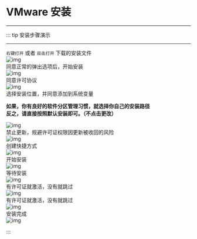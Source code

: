 # VMware 安装

---

::: tip  安装步骤演示 

---
<Badge type='danger'>`右键打开` 或者 `双击打开` 下载的安装文件</Badge>  
![img](/notesPic/202401192219.png)  
<Badge type='danger'>同意正常的弹出选项后，开始安装</Badge>  
![img](/notesPic/202401192222.png)  
<Badge type='danger'>同意许可协议</Badge>  
![img](/notesPic/202401192223.png)  
<Badge type='danger'>选择安装位置，并同意添加到系统变量</Badge>  

**如果，你有良好的软件分区管理习惯，就选择你自己的安装路径**  
**反之，请直接按照默认安装即可。（不点击更改）**  

![img](/notesPic/202401192224.png)  
<Badge type='danger'>禁止更新，规避许可证权限因更新被收回的风险</Badge>  
![img](/notesPic/202401192225.png)  
<Badge type='danger'>创建快捷方式</Badge>  
![img](/notesPic/202401192226.png)  
<Badge type='danger'>开始安装</Badge>  
![img](/notesPic/202401192227.png)  
<Badge type='danger'>等待安装</Badge>  
![img](/notesPic/202401192228.png)  
<Badge type='danger'>有许可证就激活，没有就跳过</Badge>  
![img](/notesPic/202401192229.png)  
<Badge type='danger'>有许可证就激活，没有就跳过</Badge>  
![img](/notesPic/202401192230.png)  
<Badge type='danger'>安装完成</Badge>  
![img](/notesPic/202401192231.png)  

:::